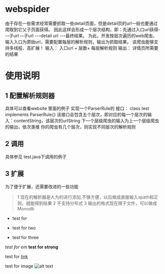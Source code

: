 webspider
=========

由于存在一些需求经常需要抓取一些detail页面，但是detail页的url一般也要通过爬取到它父子页面获得。
因此这样会形成一个层次结构，即：先通过入口url获得---子url --子url ---detail url ---最终结果。
为此，开发按层次遍历的web爬虫，输入入口为原始url，需要配置每层的解析规则，输出为抓取结果。
该爬虫能够支持多线程、高扩展！
输入： 入口url + 层数+ 每层解析规则
输出： 详情页所需要的结果



使用说明
====================
1  配置解析规则器
---------------------

具体可以查看website 里面的例子
实现一个ParserRule的 接口：  class test implements ParserRule{}
该接口会包含五个层次，即对应的每一个层次的输入：contentString，该层次的urlString
下一个层级爬虫的输入为上一个层级爬虫的输出，依次类推
你的爬虫有几个层次，则实现不同层次的解析规则

2  调用
----------------------

具体参见  test.java下调用的例子

3 扩展
-----------------------
为了便于扩展，还需要改进的一些功能

> 1 现在的解析器是人为的进行添加,不够方便，以后做成直接输入xpath和正则，就能得到结果
> 2 不支持分布式
> 3 输出的格式现在限于文件，可以做成Monodb

* test for
+ test for two
- test for three

*test for em*
**test for strong**

test for [ link ](http://www.baidu.com)


test for image ![alt text](/path/to/img.jpg "Title")
